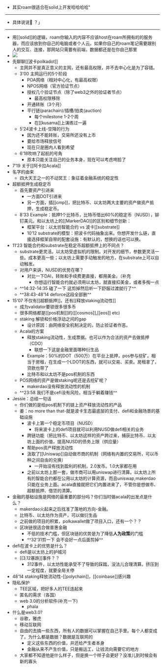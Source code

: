 - 其实roam很适合在solid上开发哈哈哈哈"
- - - - - - - - - - - - - - - -
- 具体说说👀  ？」
- - - - - - - - - - - - - - - -
- 用[[solid]]的逻辑，roam你输入的内容不应该host在roam所拥有的的服务器，而应该放到你自己的电脑或者个人云。如果你自己的roam笔记需要跟别人的交互、连接，那网站只需要有前端，数据都还是在你自己那里
- ![](https://firebasestorage.googleapis.com/v0/b/firescript-577a2.appspot.com/o/imgs%2Fapp%2FRoamCN%2FxvlNLpmxMW.png?alt=media&token=439e0e89-09aa-4336-a972-f22e1e8580b3)
- 先聊聊[[波卡polkadot]]
    - 主网并不是真正意义的主网，还有最高权限，并不去中心化是为了容错。
    - 3‘00 主网运行的5个阶段
        - POA网络（相对中心化，有最高权限）
        - NPOS网络（官方验证节点）
        - 授权几个验证节点（除了web3之外的验证者节点）
            - 最高权限移除
        - 开通转账（3个月）
        - 平行链(parachain)/插槽/拍卖(auction)
            - 每个milestone 1-2个周
            - 在[[kusama]]上演练过一遍
    - 5‘24波卡上线-空降的行为
        - 因为还不能转账，交易所还没有上币
        - 要给市场释放信号
        - 现在只是圈内人看到希望
    - 6‘18吹响了起航的号角
        - 原本只能关注自己的业务本身，现在可以考虑垮脸了
- 7’19 关于[[阿卡拉Acala]]
- 名字的由来
    - 四大天王之一的不动冥王：象征着金融系统的稳定性
- 超额抵押生成稳定币
    - 首先要资产引进来
        - 一方面DOT引进来
        - 另一方面，插[[cmp]]，把比特币、以太坊两大主要的资产做资产抵押，生成稳定币。
    - 8‘33 Example：抵押1个比特币，比特币借出60%的稳定币（NUSD），铆钉美元。和以太坊上的[[MarkerDAO]]的区别和细节创新：
        - 框架平台：以太坊智能合约 vs 波卡[[substrate]]
        - 10‘12 substrate的模型：把波卡代码抽象出来。你想开发什么链，直接选择框架自带的配套设施：有默认的，想换的话也可以换。
- 11‘23 智能合约和substrate在稳定币超额抵押上的不同点？
    - substrate更灵活。以太坊受虚拟机的限制。对开发的细节，参数更灵活一些。成本更高一些；以太坊上需要手动触发的地方，在substrate上可以自动触发。
    - 对用户来讲，NUSD的优势在哪？
        - 对比一下DAI，转账和手续费更直接，都用美金。（补充
            - 你想运行智能合约就必须用以太坊，就直接扣美金，或者多掏一点
    - ^^14:32-14:35 磕了一下 这剪掉然后听一下舒服过渡就行了^^
    - ^^38:43-48‘14 deforce这段全部删^^
- 15‘07 不仅有[[超额抵押]]，还有[[释放staking流动性]]
    - 成为validator要锁很多很多币
    - 很多网络都是[[pos机制]]的([[cosmos]],[[eos]] etc)
    - staking 解锁和价格浮动之间的gap
        - 设计原因：由网络安全机制决定的，防止验证者作恶。
    - Acala的方案
        - 释放staking流动性，生成票据。也可以作为合法的资产去做抵押（CDO）
            - 联想一下这是金融里面哪种衍生品
        - Example：50%的DOT（500万）在平台上抵押，pos参与挖矿。相当于房租，在生成一个LDOT的东西，就可以交易、买卖。房租拿了，贷款也带了
        - 比特币和以太坊不是pos机制的东西
    - POS网络的资产是做staking呢还是去挖矿呢？
        - makerdao没有释放流动性的机制
    - ^^23:58 我们不是cefi没有风险，相当于躺着赚钱^^
- Jessie：总结一句话
    - 你们做的是给pos机制下的链上资产释放流动性的产品
    - 姜：no more than that-就是波卡生态最底层的支付、defi和金融场景的基础设施
        - 波卡上第一个稳定币项目（NUSD）
            - 将来波卡上的defi项目就可以利用NUSD做defi相关的业务
        - 跨链功能（把比特币、以太坊这样的资产跨过来，捕获比特币、以太坊上面的价值，提高NUSD的债务上限（供应量）
        - 帮助pos资产释放流动性
        - 汲取了[[Uniswap]]自动做市商的机制（网络有内置的交易所，可以币种之间自由的兑换）
            - 一开始没有找到盈利的机制，2.0发币。1.0大家都在用
        - 之前以太坊上那一套，做市商可以用uniswap进行清算。以太坊上所有的智能合约都在公用以太坊的计算资源，而且uniswap,makerdao只能在业务上面。acala直接就把它们内置进来了，不管你是想做市、超额抵押、借贷的清算。
- 金融的基础设施是网络的最重要的部分吗？你们当时做acala的出发点是什么？
    - makerdao火起来之后找准了落地的方向-金融。
    - 比特币、以太坊作为资产，可以做衍生品
    - 之前做的项目的积累，polkawallet做了项目入口，还有一个？？
    - 区块链很适合做普惠金融
        - 不低的技术门槛，但区块链的优势是为了降低**人为政策**的门槛
        - ^^32‘31剪一下 会不会好一点后面剪掉^^
- defi在波卡上的优势是什么？
    - defi是以太坊上的护城河
    - [[3.12暴跌]]事件？？
        - 312事件，以太坊性能承受不了导致的踩踏，没法儿合理清算。挤压到一定程度，就要全局关停
- 48‘14 staking释放流动性-[[polychain]]，[[coinbase]]感兴趣
- 隐私保护
    - TEE区域，把好多人的TEE连起来
    - 匿名的需求（各国）
    - web 3.0的分析软件(补充一下)
        - phala
- 什么是web3.0?
    - 谷歌，雅虎
    - 移动互联网
    - 自由的去搞一些东西，所有人的数据可以掌握在自己手里。每个人都变成了。为什么都是数据？数据是互联网的
        - 定义这些东西的价值，并还给产生者本身
        - 金融从来不产生价值，只是搬运工，让钱流向需要它的地方
    - 大家都不知道他是什么样子，但是换一个样子会更好？没准儿到时候会有新的寡头
